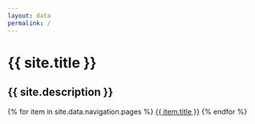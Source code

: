 ```yaml
---
layout: data
permalink: /
---
```


<h1 class="accent-color fw7">{{ site.title }}</h1>
<h2 class="mt3 f1-l f2 lh-solid mw7 fw5">{{ site.description }}</h2>

<div class="mt4 flex flex-row-l flex-column">
{% for item in site.data.navigation.pages %}
<a class="f3 w-20-l mr3 mb3 pa3 br1 bg-accent-color bg-big-btn" href="{{ item.url }}">{{ item.title }}</a>
{% endfor %}
</div>
